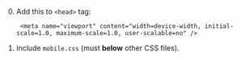 0. Add this to `<head>` tag:

        <meta name="viewport" content="width=device-width, initial-scale=1.0, maximum-scale=1.0, user-scalable=no" />
        
1. include `mobile.css` (must **below** other CSS files).